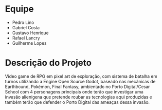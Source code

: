 # Equipe
* Pedro Lino
* Gabriel Costa
* Gustavo Henrique
* Rafael Lancry
* Guilherme Lopes

# Descrição do Projeto
Video game de RPG em pixel art de exploração, com sistema de batalha em turnos utilizando a Engine Open Source Godot, baseado nas mecânicas de Earthbound, Pokémon, Final Fantasy, ambientado no Porto Digital/Cesar School com 4 personagens principais onde terão que investigar uma invasão alienígena que pretende roubar as tecnologias aqui produzidas e também terão que defender o Porto Digital das ameaças dessa invasão.
